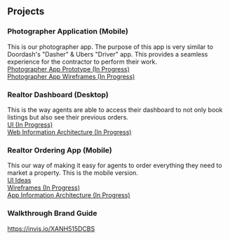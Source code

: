 ## Projects

### Photographer Application (Mobile)
This is our photographer app. The purpose of this app is very similar to Doordash's "Dasher" & Ubers "Driver" app. This provides a seamless experience for the contractor to perform their work. 
<br>[Photographer App Prototype (In Progress)](https://marvelapp.com/4e0ii88)
<br>[Photographer App Wireframes (In Progress)](https://invis.io/J8NH53DUWMQ)


### Realtor Dashboard (Desktop)
This is the way agents are able to access their dashboard to not only book listings but also see their previous orders.
<br>[UI (In Progress)](https://invis.io/R7NANATB8GT)
<br>[Web Information Architecture (In Progress)](https://drive.google.com/open?id=1W9A1RhCHBvE6faD27nTyHKFqdcSQD6Oh)

### Realtor Ordering App (Mobile)
This our way of making it easy for agents to order everything they need to market a property. This is the mobile version. 
<br>[UI Ideas](https://invis.io/G9NANTWM6SB)
<br>[Wireframes (In Progress)](https://invis.io/YENAO2EPJBA)
<br>[App Information Architecture (In Progress)](https://drive.google.com/open?id=18EOSRN5JwKo4oGXRmQyF-yttk3moYWmr)


### Walkthrough Brand Guide
https://invis.io/XANH515DCBS
